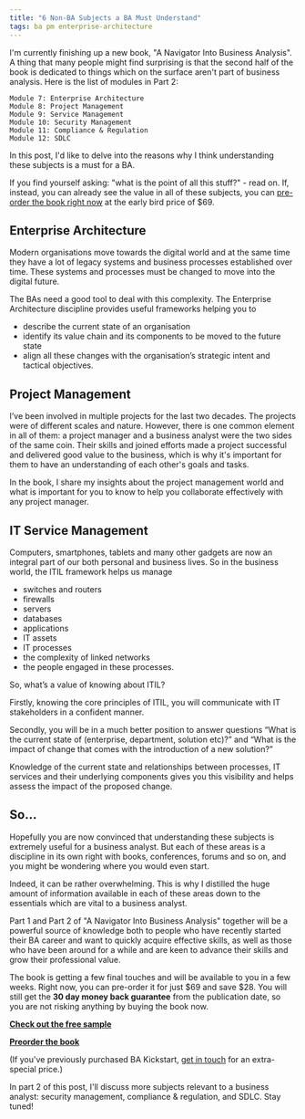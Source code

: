 ```yaml
---
title: "6 Non-BA Subjects a BA Must Understand"
tags: ba pm enterprise-architecture
---
```


I'm currently finishing up a new book, "A Navigator Into Business Analysis". A thing that many people might find surprising is that the second half of the book is dedicated to things which on the surface aren't part of business analysis. Here is the list of modules in Part 2:

    Module 7: Enterprise Architecture 
    Module 8: Project Management 
    Module 9: Service Management 
    Module 10: Security Management 
    Module 11: Compliance & Regulation  
    Module 12: SDLC 

In this post, I'd like to delve into the reasons why I think understanding these subjects is a must for a BA. 

If you find yourself asking: "what is the point of all this stuff?" - read on. If, instead, you can already see the value in all of these subjects, you can [pre-order the book right now](/products/business-analysis/business-analysis-navigator) at the early bird price of $69. 

## Enterprise Architecture

Modern organisations move towards the digital world and at the same time they have a lot of legacy systems and business processes established over time. These systems and processes must be changed to move into the digital future.

The BAs need a good tool to deal with this complexity. The Enterprise Architecture discipline provides useful frameworks helping you to 

* describe the current state of an organisation 
* identify its value chain and its components to be moved to the future state 
* align all these changes with the organisation’s strategic intent and tactical objectives.

## Project Management

I’ve been involved in multiple projects for the last two decades. The projects were of different scales and nature. However, there is one common element in all of them: a project manager and a business analyst were the two sides of the same coin. Their skills and joined efforts made a project successful and delivered good value to the business, which is why it's important for them to have an understanding of each other's goals and tasks. 

In the book, I share my insights about the project management world and what is important for you to know to help you collaborate effectively with any project manager. 

## IT Service Management

Computers, smartphones, tablets and many other gadgets are now an integral part of our both personal and business lives. So in the business world, the ITIL framework helps us manage 

* switches and routers
* firewalls
* servers
* databases
* applications
* IT assets
* IT processes 
* the complexity of linked networks
* the people engaged in these processes. 

So, what’s a value of knowing about ITIL? 

Firstly, knowing the core principles of ITIL, you will communicate with IT stakeholders in a confident manner.

Secondly, you will be in a much better position to answer questions “What is the current state of (enterprise, department, solution etc)?” and “What is the impact of change that comes with the introduction of a new solution?” 

Knowledge of the current state and relationships between processes, IT services and their underlying components gives you this visibility and helps assess the impact of the proposed change.

## So...

Hopefully you are now convinced that understanding these subjects is extremely useful for a business analyst. But each of these areas is a discipline in its own right with books, conferences, forums and so on, and you might be wondering where you would even start. 

Indeed, it can be rather overwhelming. This is why I distilled the huge amount of information available in each of these areas down to the essentials which are vital to a business analyst. 

Part 1 and Part 2 of "A Navigator Into Business Analysis" together will be a powerful source of knowledge both to people who have recently started their BA career and want to quickly acquire effective skills, as well as those who have been around for a while and are keen to advance their skills and grow their professional value.

The book is getting a few final touches and will be available to you in a few weeks. Right now, you can pre-order it for just $69 and save $28. You will still get the **30 day money back guarantee** from the publication date, so you are not risking anything by buying the book now.  

**[Check out the free sample](/files/ba-navigator-sample.pdf)**

**[Preorder the book](/products/business-analysis/business-analysis-navigator)**

(If you've previously purchased BA Kickstart, [get in touch](/contact) for an extra-special price.)

In part 2 of this post, I'll discuss more subjects relevant to a business analyst: security management, compliance & regulation, and SDLC. Stay tuned!
